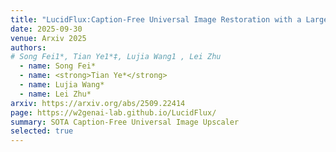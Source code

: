 ```yaml
---
title: "LucidFlux:Caption-Free Universal Image Restoration with a Large-Scale Diffusion Transformer"
date: 2025-09-30
venue: Arxiv 2025
authors:
# Song Fei1*, Tian Ye1*‡, Lujia Wang1 , Lei Zhu
  - name: Song Fei*
  - name: <strong>Tian Ye*</strong>
  - name: Lujia Wang*
  - name: Lei Zhu*
arxiv: https://arxiv.org/abs/2509.22414
page: https://w2genai-lab.github.io/LucidFlux/
summary: SOTA Caption-Free Universal Image Upscaler
selected: true
---
```




